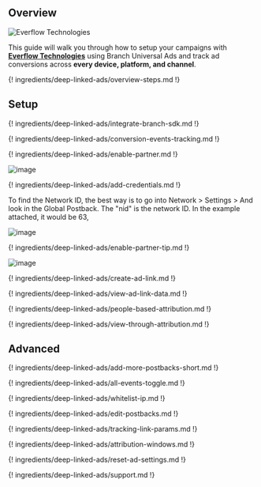 ## Overview

![Everflow Technologies](https://cdn.branch.io/branch-assets/ad-partner-manager/154074090037072201/J_bBfz8g-1533069311294.png)

This guide will walk you through how to setup your campaigns with **[Everflow Technologies](https://everflow.io/)** using Branch Universal Ads and track ad conversions across **every device, platform, and channel**. 

{! ingredients/deep-linked-ads/overview-steps.md !}

## Setup

{! ingredients/deep-linked-ads/integrate-branch-sdk.md !}

{! ingredients/deep-linked-ads/conversion-events-tracking.md !}

{! ingredients/deep-linked-ads/enable-partner.md !}

![image](/img/pages/deep-linked-ads/everflow-technologies/everflow-technologies-enable.png)

{! ingredients/deep-linked-ads/add-credentials.md !}


To find the Network ID, the best way is to go into Network > Settings > And look in the Global Postback. The "nid" is the network ID. 
In the example attached, it would be 63, 

![image](/img/pages/deep-linked-ads/everflow-technologies/everflow-technologies-credentials.png)

{! ingredients/deep-linked-ads/enable-partner-tip.md !}

![image](/img/pages/deep-linked-ads/everflow-technologies/everflow-technologies-postbacks.png)

{! ingredients/deep-linked-ads/create-ad-link.md !}

{! ingredients/deep-linked-ads/view-ad-link-data.md !}

{! ingredients/deep-linked-ads/people-based-attribution.md !}

{! ingredients/deep-linked-ads/view-through-attribution.md !}

## Advanced

{! ingredients/deep-linked-ads/add-more-postbacks-short.md !}

{! ingredients/deep-linked-ads/all-events-toggle.md !}

{! ingredients/deep-linked-ads/whitelist-ip.md !}

{! ingredients/deep-linked-ads/edit-postbacks.md !}

{! ingredients/deep-linked-ads/tracking-link-params.md !}

{! ingredients/deep-linked-ads/attribution-windows.md !}

{! ingredients/deep-linked-ads/reset-ad-settings.md !}

{! ingredients/deep-linked-ads/support.md !}
